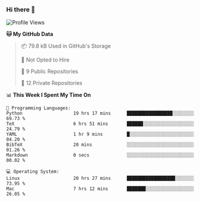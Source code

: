 ### Hi there 👋

<!--
**huayuan4396/huayuan4396** is a ✨ _special_ ✨ repository because its `README.md` (this file) appears on your GitHub profile.

Here are some ideas to get you started:

- 🔭 I’m currently working on ...
- 🌱 I’m currently learning ...
- 👯 I’m looking to collaborate on ...
- 🤔 I’m looking for help with ...
- 💬 Ask me about ...
- 📫 How to reach me: ...
- 😄 Pronouns: ...
- ⚡ Fun fact: ...
-->

<!--START_SECTION:waka-->
![Profile Views](http://img.shields.io/badge/Profile%20Views-0-blue)

**🐱 My GitHub Data** 

> 📦 79.8 kB Used in GitHub's Storage 
 > 
> 🚫 Not Opted to Hire
 > 
> 📜 9 Public Repositories 
 > 
> 🔑 12 Private Repositories 
 > 
📊 **This Week I Spent My Time On** 

```text
💬 Programming Languages: 
Python                   19 hrs 17 mins      █████████████████░░░░░░░░   69.73 % 
TeX                      6 hrs 51 mins       ██████░░░░░░░░░░░░░░░░░░░   24.79 % 
YAML                     1 hr 9 mins         █░░░░░░░░░░░░░░░░░░░░░░░░   04.20 % 
BibTeX                   20 mins             ░░░░░░░░░░░░░░░░░░░░░░░░░   01.26 % 
Markdown                 0 secs              ░░░░░░░░░░░░░░░░░░░░░░░░░   00.02 % 

💻 Operating System: 
Linux                    20 hrs 27 mins      ██████████████████░░░░░░░   73.95 % 
Mac                      7 hrs 12 mins       ███████░░░░░░░░░░░░░░░░░░   26.05 % 
```


<!--END_SECTION:waka-->
